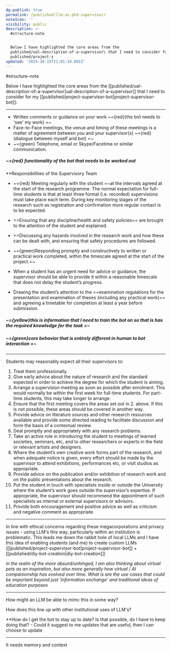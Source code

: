 ```yaml
---
dg-publish: true
permalink: /published/llm-as-phd-supervisor/
noteIcon: ''
visibility: public
description: >-
  #structure-note 


  Below I have highlighted the core areas from the
  published/ual-description-of-a-supervisor\ that I need to consider for my
  published/project-s
updated: '2025-10-15T21:01:34.001Z'
---
```


#structure-note 

Below I have highlighted the core areas from the [[published/ual-description-of-a-supervisor\|ual-description-of-a-supervisor]] that I need to consider for my [[published/project-supervisor-bot\|project-supervisor-bot]]:

---

- Written comments or guidance on your work ~={red}(the bot needs to 'see' my work) =~
- Face-to-Face meetings, the venue and timing of these meetings is a matter of agreement between you and your supervisor(s) ~={red} (dialogue between myself and bot) =~
- ~={green} Telephone, email or Skype/Facetime or similar communication.

##### ~={red} functionality of the bot that needs to be worked out

**Responsibilities of the Supervisory Team 

- ~={red} Meeting regularly with the student =~at the intervals agreed at the start of the research programme. The normal expectation for full-time students is that at least three formal (i.e. recorded) supervisions must take place each term. During key monitoring stages of the research such as registration and confirmation more regular contact is to be expected.

- ==Ensuring that any discipline/health and safety policies== are brought to the attention of the student and explained.

- ==Discussing any hazards involved in the research work and how these can be dealt with, and ensuring that safety procedures are followed.

 - ~={green}Responding promptly and constructively to written or practical work completed, within the timescale agreed at the start of the project.=~

- When a student has an urgent need for advice or guidance, the supervisor should be able to provide it within a reasonable timescale that does not delay the student’s progress.

- Drawing the student’s attention to the ==examination regulations for the presentation and examination of theses (including any practical work)== and agreeing a timetable for completion at least a year before submission.
##### ~={yellow}this is information that I need to train the bot on so that is has the required knowledge for the task =~

##### ~={green}core behavior that is entirely different in human to bot interaction =~

---

Students may reasonably expect all their supervisors to:

1. Treat them professionally.
2. Give early advice about the nature of research and the standard expected in order to achieve the degree for which the student is aiming.
3. Arrange a supervision meeting as soon as possible after enrolment. This would normally be within the first week for full-time students. For part-time students, this may take longer to arrange.
4. Ensure that the first meeting covers the areas set out in 2. above. If this is not possible, these areas should be covered in another way.
5. Provide advice on literature sources and other research resources available and provide some directed reading to facilitate discussion and form the basis of a contextual review.
6. Deal promptly and appropriately with any research problems.
7. Take an active role in introducing the student to meetings of learned societies, seminars, etc, and to other researchers or experts in the field or relevant artists and designers.
8. Where the student’s own creative work forms part of the research, and when adequate notice is given, every effort should be made by the supervisor to attend exhibitions, performances etc, or visit studios as appropriate.
9. Provide advice on the publication and/or exhibition of research work and on the public presentations about the research.
10. Put the student in touch with specialists inside or outside the University where the student’s work goes outside the supervisor’s expertise. If appropriate, the supervisor should recommend the appointment of such specialists as internal or external supervisors or advisors.
11. Provide both encouragement and positive advice as well as criticism and negative comment as appropriate.
---
In line with ethical concerns regarding these megacorporations and privacy issues - using LLM's this way, particularly within an institution is problematic. This leads me down the rabbit hole of local LLMs and I have this idea of enabling students (and me) to create custom LLMs ([[published/project-supervisor-bot\|project-supervisor-bot]] + [[published/diy-bot-creation\|diy-bot-creation]])

*in the realm of the more absurd/unhinged, I am also thinking about virtual pets as an inspiration, but also more generally how virtual / AI companionship has evolved over time. What is are the use cases that could be important beyond just 'information exchange' and traditional ideas of education purposes* 

---
How might an LLM be able to mimc this in some way?

How does this line up with other institutional uses of LLM's?

**How do I get the bot to stay up to date? Is that possible, do I have to keep doing that? - Could it suggest to me updates that are useful, then I can choose to update

---
It needs memory and context 
